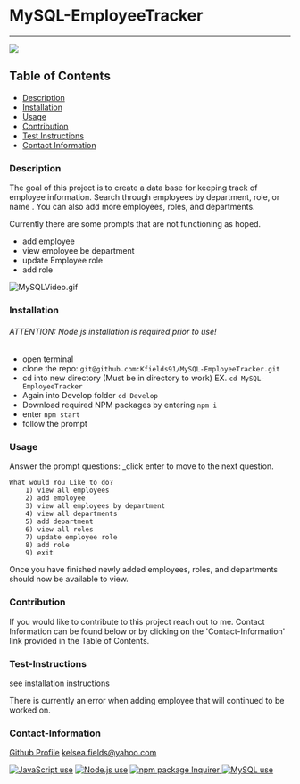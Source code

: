 
# MySQL-EmployeeTracker

---

<a href="https://img.shields.io/badge/License-MIT-brightgreen"><img src="https://img.shields.io/badge/License-MIT-brightgreen"></a>

## Table of Contents

- [Description](#description)
- [Installation](#installation)
- [Usage](#usage)
- [Contribution](#contribution)
- [Test Instructions](#test-instructions)
- [Contact Information](#contact-information)

### Description

The goal of this project is to create a data base for keeping track of employee information. Search through employees by department, role, or name . You can also add more employees, roles, and departments.

Currently there are some prompts that are not functioning as hoped.

- add employee
- view employee be department
- update Employee role
- add role

![MySQLVideo.gif](MySQLVideo.gif)

### Installation

###### ATTENTION: Node.js installation is required prior to use!

- open terminal
- clone the repo: `git@github.com:Kfields91/MySQL-EmployeeTracker.git`
- cd into new directory (Must be in directory to work) EX. `cd MySQL-EmployeeTracker`
- Again into Develop folder `cd Develop`
- Download required NPM packages by entering `npm i`
- enter `npm start`
- follow the prompt

### Usage

Answer the prompt questions: \_click enter to move to the next question.

```
What would You Like to do?
    1) view all employees
    2) add employee
    3) view all employees by department
    4) view all departments
    5) add department
    6) view all roles
    7) update employee role
    8) add role
    9) exit

```

Once you have finished newly added employees, roles, and departments should now be available to view.

### Contribution

If you would like to contribute to this project reach out to me. Contact Information can be found below or by clicking on the 'Contact-Information' link provided in the Table of Contents.

### Test-Instructions

see installation instructions

There is currently an error when adding employee that will continued to be worked on.

### Contact-Information

[Github Profile](https://github.com/KFields91)
kelsea.fields@yahoo.com

<a href="https://img.shields.io/badge/JavaScipt-100%-yellow"><img alt="JavaScript use" src="https://img.shields.io/badge/JavaScipt-100%25-yellow"></a> <a href="https://img.shields.io/badge/Used-Node.js-red"><img alt="Node.js use" src="https://img.shields.io/badge/Used-Node.js-red"></a> <a href="https://img.shields.io/badge/npm-Inquirer-orange"><img alt="npm package Inquirer" src="https://img.shields.io/badge/npm-Inquirer-orange"> <a href="https://img.shields.io/badge/Used-MySQL.js-green"><img alt="MySQL use" src="https://img.shields.io/badge/Used-MySQL-green"></a>

